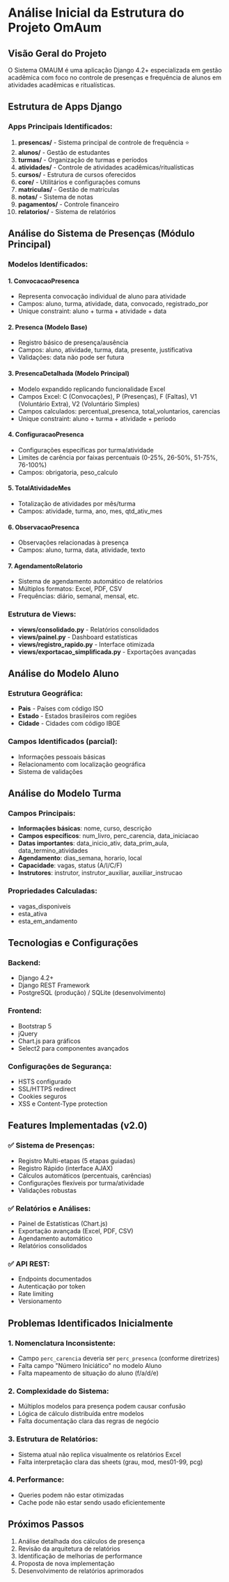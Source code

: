 # Análise Inicial da Estrutura do Projeto OmAum

## Visão Geral do Projeto

O Sistema OMAUM é uma aplicação Django 4.2+ especializada em gestão acadêmica com foco no controle de presenças e frequência de alunos em atividades acadêmicas e ritualísticas.

## Estrutura de Apps Django

### Apps Principais Identificados:
1. **presencas/** - Sistema principal de controle de frequência ⭐
2. **alunos/** - Gestão de estudantes
3. **turmas/** - Organização de turmas e períodos
4. **atividades/** - Controle de atividades acadêmicas/ritualísticas
5. **cursos/** - Estrutura de cursos oferecidos
6. **core/** - Utilitários e configurações comuns
7. **matriculas/** - Gestão de matrículas
8. **notas/** - Sistema de notas
9. **pagamentos/** - Controle financeiro
10. **relatorios/** - Sistema de relatórios

## Análise do Sistema de Presenças (Módulo Principal)

### Modelos Identificados:

#### 1. ConvocacaoPresenca
- Representa convocação individual de aluno para atividade
- Campos: aluno, turma, atividade, data, convocado, registrado_por
- Unique constraint: aluno + turma + atividade + data

#### 2. Presenca (Modelo Base)
- Registro básico de presença/ausência
- Campos: aluno, atividade, turma, data, presente, justificativa
- Validações: data não pode ser futura

#### 3. PresencaDetalhada (Modelo Principal)
- Modelo expandido replicando funcionalidade Excel
- Campos Excel: C (Convocações), P (Presenças), F (Faltas), V1 (Voluntário Extra), V2 (Voluntário Simples)
- Campos calculados: percentual_presenca, total_voluntarios, carencias
- Unique constraint: aluno + turma + atividade + periodo

#### 4. ConfiguracaoPresenca
- Configurações específicas por turma/atividade
- Limites de carência por faixas percentuais (0-25%, 26-50%, 51-75%, 76-100%)
- Campos: obrigatoria, peso_calculo

#### 5. TotalAtividadeMes
- Totalização de atividades por mês/turma
- Campos: atividade, turma, ano, mes, qtd_ativ_mes

#### 6. ObservacaoPresenca
- Observações relacionadas à presença
- Campos: aluno, turma, data, atividade, texto

#### 7. AgendamentoRelatorio
- Sistema de agendamento automático de relatórios
- Múltiplos formatos: Excel, PDF, CSV
- Frequências: diário, semanal, mensal, etc.

### Estrutura de Views:
- **views/consolidado.py** - Relatórios consolidados
- **views/painel.py** - Dashboard estatísticas
- **views/registro_rapido.py** - Interface otimizada
- **views/exportacao_simplificada.py** - Exportações avançadas

## Análise do Modelo Aluno

### Estrutura Geográfica:
- **Pais** - Países com código ISO
- **Estado** - Estados brasileiros com regiões
- **Cidade** - Cidades com código IBGE

### Campos Identificados (parcial):
- Informações pessoais básicas
- Relacionamento com localização geográfica
- Sistema de validações

## Análise do Modelo Turma

### Campos Principais:
- **Informações básicas**: nome, curso, descrição
- **Campos específicos**: num_livro, perc_carencia, data_iniciacao
- **Datas importantes**: data_inicio_ativ, data_prim_aula, data_termino_atividades
- **Agendamento**: dias_semana, horario, local
- **Capacidade**: vagas, status (A/I/C/F)
- **Instrutores**: instrutor, instrutor_auxiliar, auxiliar_instrucao

### Propriedades Calculadas:
- vagas_disponiveis
- esta_ativa
- esta_em_andamento

## Tecnologias e Configurações

### Backend:
- Django 4.2+
- Django REST Framework
- PostgreSQL (produção) / SQLite (desenvolvimento)

### Frontend:
- Bootstrap 5
- jQuery
- Chart.js para gráficos
- Select2 para componentes avançados

### Configurações de Segurança:
- HSTS configurado
- SSL/HTTPS redirect
- Cookies seguros
- XSS e Content-Type protection

## Features Implementadas (v2.0)

### ✅ Sistema de Presenças:
- Registro Multi-etapas (5 etapas guiadas)
- Registro Rápido (interface AJAX)
- Cálculos automáticos (percentuais, carências)
- Configurações flexíveis por turma/atividade
- Validações robustas

### ✅ Relatórios e Análises:
- Painel de Estatísticas (Chart.js)
- Exportação avançada (Excel, PDF, CSV)
- Agendamento automático
- Relatórios consolidados

### ✅ API REST:
- Endpoints documentados
- Autenticação por token
- Rate limiting
- Versionamento

## Problemas Identificados Inicialmente

### 1. Nomenclatura Inconsistente:
- Campo `perc_carencia` deveria ser `perc_presenca` (conforme diretrizes)
- Falta campo "Número Iniciático" no modelo Aluno
- Falta mapeamento de situação do aluno (f/a/d/e)

### 2. Complexidade do Sistema:
- Múltiplos modelos para presença podem causar confusão
- Lógica de cálculo distribuída entre modelos
- Falta documentação clara das regras de negócio

### 3. Estrutura de Relatórios:
- Sistema atual não replica visualmente os relatórios Excel
- Falta interpretação clara das sheets (grau, mod, mes01-99, pcg)

### 4. Performance:
- Queries podem não estar otimizadas
- Cache pode não estar sendo usado eficientemente

## Próximos Passos

1. Análise detalhada dos cálculos de presença
2. Revisão da arquitetura de relatórios
3. Identificação de melhorias de performance
4. Proposta de nova implementação
5. Desenvolvimento de relatórios aprimorados

